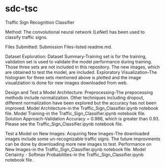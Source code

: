 # sdc-tsc
Traffic Sign Recognition Classifier

Method: 
The convolutional neural network (LeNet) has been used to classify traffic signs.  

Files Submitted:
Submission Files-listed readme.md.

Dataset Exploration:
Dataset Summary-Training set is for the training, validation set is used to validate the model performance during training. Those three sets are not included in this repository. The new images, which are obtained to test the model, are included.
Exploratory Visualization-The histogram for three sets mentioned above is plotted and the image visualziation is done for new images downloaded from web.

Design and Test a Model Architecture:
Preprocessing-The prepocessing methods include normalization. Other techniques including dropout, different normalization have been explored but the accuracy has not been improved. 
Model Architecture-in the Traffic_Sign_Classifier.ipynb notebook file.
Model Training-in the Traffic_Sign_Classifier.ipynb notebook file.
Solution Approach-Validation Accuracy = 0.986, which is greater than 0.93. Please see the Traffic_Sign_Classifier.ipynb notebook file.

Test a Model on New Images: 
Acquiring New Images-The downloaded images include some un-recognizable traffic signs. The future improvments can be done by downloading more new images to test.
Performance on New Images-in the Traffic_Sign_Classifier.ipynb notebook file.
Model Certainty - Softmax Probabilities-in the Traffic_Sign_Classifier.ipynb notebook file.
